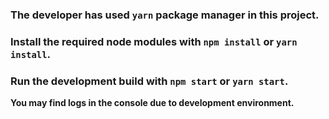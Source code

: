 ### The developer has used `yarn` package manager in this project.

### Install the required node modules with `npm install` or `yarn install`.

### Run the development build with `npm start` or `yarn start`.

**You may find logs in the console due to development environment.**
